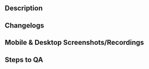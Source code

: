 ## Description

<!--
Please do not leave this blank
This PR [adds/removes/fixes/replaces] the [feature/bug/etc].
-->

## Changelogs

## Mobile & Desktop Screenshots/Recordings

<!-- Visual changes require screenshots -->

## Steps to QA

<!--
Please provide some steps for the reviewer to test your change. If you have wrote tests, you can mention that here instead.

1. Click a link
2. Do this thing
3. Validate you see the thing working
-->
